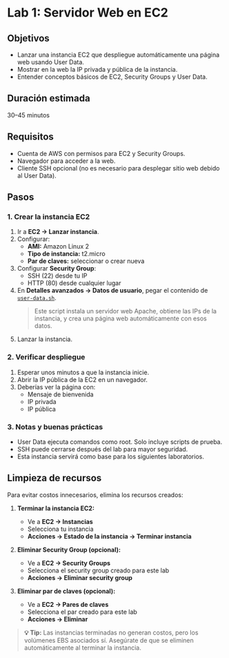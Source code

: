 # Lab 1: Servidor Web en EC2

## Objetivos
- Lanzar una instancia EC2 que despliegue automáticamente una página web usando User Data.
- Mostrar en la web la IP privada y pública de la instancia.
- Entender conceptos básicos de EC2, Security Groups y User Data.

## Duración estimada
30–45 minutos

## Requisitos
- Cuenta de AWS con permisos para EC2 y Security Groups.
- Navegador para acceder a la web.
- Cliente SSH opcional (no es necesario para desplegar sitio web debido al User Data).

## Pasos

### 1. Crear la instancia EC2
1. Ir a **EC2 → Lanzar instancia**.
2. Configurar:
   - **AMI:** Amazon Linux 2
   - **Tipo de instancia:** t2.micro
   - **Par de claves:** seleccionar o crear nueva
3. Configurar **Security Group**:
   - SSH (22) desde tu IP
   - HTTP (80) desde cualquier lugar
4. En **Detalles avanzados → Datos de usuario**, pegar el contenido de [`user-data.sh`](user-data.sh).
   > Este script instala un servidor web Apache, obtiene las IPs de la instancia, y crea una página web automáticamente con esos datos.
5. Lanzar la instancia.

### 2. Verificar despliegue
1. Esperar unos minutos a que la instancia inicie.
2. Abrir la IP pública de la EC2 en un navegador.
3. Deberías ver la página con:
   - Mensaje de bienvenida
   - IP privada
   - IP pública

### 3. Notas y buenas prácticas
- User Data ejecuta comandos como root. Solo incluye scripts de prueba.
- SSH puede cerrarse después del lab para mayor seguridad.
- Esta instancia servirá como base para los siguientes laboratorios.

## Limpieza de recursos

Para evitar costos innecesarios, elimina los recursos creados:

1. **Terminar la instancia EC2:**
   - Ve a **EC2 → Instancias**
   - Selecciona tu instancia
   - **Acciones → Estado de la instancia → Terminar instancia**

2. **Eliminar Security Group (opcional):**
   - Ve a **EC2 → Security Groups**
   - Selecciona el security group creado para este lab
   - **Acciones → Eliminar security group**

3. **Eliminar par de claves (opcional):**
   - Ve a **EC2 → Pares de claves**
   - Selecciona el par creado para este lab
   - **Acciones → Eliminar**

> **💡 Tip:** Las instancias terminadas no generan costos, pero los volúmenes EBS asociados sí. Asegúrate de que se eliminen automáticamente al terminar la instancia.